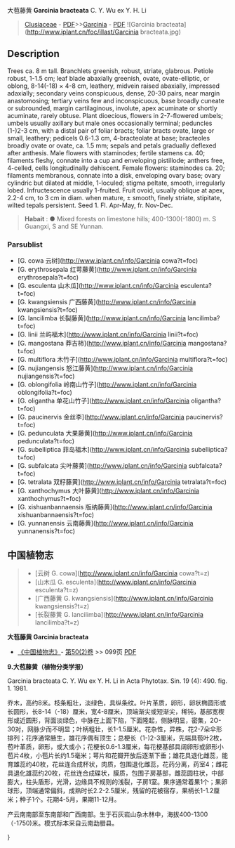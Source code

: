大苞藤黄 **Garcinia bracteata** C. Y. Wu ex Y. H. Li

> [Clusiaceae](http://www.iplant.cn/info/Clusiaceae?t=foc) - [PDF](http://www.iplant.cn/foc/pdf/Clusiaceae.pdf)>>[Garcinia](http://www.iplant.cn/info/Garcinia?t=foc) - [PDF](http://www.iplant.cn/foc/pdf/Garcinia.pdf)
![Garcinia bracteata](http://www.iplant.cn/foc/illast/Garcinia bracteata.jpg)

## Description

Trees ca. 8 m tall. Branchlets greenish, robust, striate, glabrous. Petiole robust, 1-1.5 cm; leaf blade abaxially greenish, ovate, ovate-elliptic, or oblong, 8-14(-18) × 4-8 cm, leathery, midvein raised abaxially, impressed adaxially; secondary veins conspicuous, dense, 20-30 pairs, near margin anastomosing; tertiary veins few and inconspicuous, base broadly cuneate or subrounded, margin cartilaginous, involute, apex acuminate or shortly acuminate, rarely obtuse. Plant dioecious, flowers in 2-7-flowered umbels; umbels usually axillary but male ones occasionally terminal; peduncles (1-)2-3 cm, with a distal pair of foliar bracts; foliar bracts ovate, large or small, leathery; pedicels 0.6-1.3 cm, 4-bracteolate at base; bracteoles broadly ovate or ovate, ca. 1.5 mm; sepals and petals gradually deflexed after anthesis. Male flowers with staminodes; fertile stamens ca. 40; filaments fleshy, connate into a cup and enveloping pistillode; anthers free, 4-celled, cells longitudinally dehiscent. Female flowers: staminodes ca. 20; filaments membranous, connate into a disk, enveloping ovary base; ovary cylindric but dilated at middle, 1-loculed; stigma peltate, smooth, irregularly lobed. Infructescence usually 1-fruited. Fruit ovoid, usually oblique at apex, 2.2-4 cm, to 3 cm in diam. when mature, ± smooth, finely striate, stipitate, wilted tepals persistent. Seed 1. Fl. Apr-May, fr. Nov-Dec.


> **Habait** : 
>● Mixed forests on limestone hills; 400-1300(-1800) m. S Guangxi, S and SE Yunnan.



### Parsublist

* [G.  cowa  云树](http://www.iplant.cn/info/Garcinia cowa?t=foc)
* [G.  erythrosepala  红萼藤黄](http://www.iplant.cn/info/Garcinia erythrosepala?t=foc)
* [G.  esculenta  山木瓜](http://www.iplant.cn/info/Garcinia esculenta?t=foc)
* [G.  kwangsiensis  广西藤黄](http://www.iplant.cn/info/Garcinia kwangsiensis?t=foc)
* [G.  lancilimba  长裂藤黄](http://www.iplant.cn/info/Garcinia lancilimba?t=foc)
* [G.  linii  兰屿福木](http://www.iplant.cn/info/Garcinia linii?t=foc)
* [G.  mangostana  莽吉柿](http://www.iplant.cn/info/Garcinia mangostana?t=foc)
* [G.  multiflora  木竹子](http://www.iplant.cn/info/Garcinia multiflora?t=foc)
* [G.  nujiangensis  怒江藤黄](http://www.iplant.cn/info/Garcinia nujiangensis?t=foc)
* [G.  oblongifolia  岭南山竹子](http://www.iplant.cn/info/Garcinia oblongifolia?t=foc)
* [G.  oligantha  单花山竹子](http://www.iplant.cn/info/Garcinia oligantha?t=foc)
* [G.  paucinervis  金丝李](http://www.iplant.cn/info/Garcinia paucinervis?t=foc)
* [G.  pedunculata  大果藤黄](http://www.iplant.cn/info/Garcinia pedunculata?t=foc)
* [G.  subelliptica  菲岛福木](http://www.iplant.cn/info/Garcinia subelliptica?t=foc)
* [G.  subfalcata  尖叶藤黄](http://www.iplant.cn/info/Garcinia subfalcata?t=foc)
* [G.  tetralata  双籽藤黄](http://www.iplant.cn/info/Garcinia tetralata?t=foc)
* [G.  xanthochymus  大叶藤黄](http://www.iplant.cn/info/Garcinia xanthochymus?t=foc)
* [G.  xishuanbannaensis  版纳藤黄](http://www.iplant.cn/info/Garcinia xishuanbannaensis?t=foc)
* [G.  yunnanensis  云南藤黄](http://www.iplant.cn/info/Garcinia yunnanensis?t=foc)


## 中国植物志

> * [云树  G.  cowa](http://www.iplant.cn/info/Garcinia cowa?t=z)
> * [山木瓜  G.  esculenta](http://www.iplant.cn/info/Garcinia esculenta?t=z)
> * [广西藤黄  G.  kwangsiensis](http://www.iplant.cn/info/Garcinia kwangsiensis?t=z)
> * [长裂藤黄  G.  lancilimba](http://www.iplant.cn/info/Garcinia lancilimba?t=z)


**大苞藤黄 Garcinia bracteata**

* [《中国植物志》](http://www.iplant.cn/frps)- [第50(2)卷](http://www.iplant.cn/frps/vol/50(2)) >> 099页 [PDF](http://www.iplant.cn/frps/pdf/50(2)/099a.PDF)


**9.大苞藤黄（植物分类学报）**

Garcinia bracteata C. Y. Wu ex Y. H. Li in Acta Phytotax. Sin. 19 (4): 490. fig. 1. 1981.

乔木，高约8米。枝条粗壮，淡绿色，具纵条纹。叶片革质，卵形，卵状椭圆形或长圆形，长8-14（-18）厘米，宽4-8厘米，顶端渐尖或短渐尖，稀钝，基部宽楔形或近圆形，背面淡绿色，中脉在上面下陷，下面隆起，侧脉明显，密集，2O-30对，网脉少而不明显；叶柄粗壮，长1-1.5厘米。花杂性，异株，花2-7朵伞形排列；花序通常腋生，雄花序偶有顶生；总梗长（1-)2-3厘米，先端具苞叶2枚，苞叶革质，卵形，或大或小；花梗长0.6-1.3厘米，每花梗基部具阔卵形或卵形小苞片4枚，小苞片长约1.5毫米；萼片和花瓣开放后逐渐下垂；雄花具退化雌蕊，能育雄蕊约40枚，花丝连合成杯状，肉质，包围退化雌蕊，花药分离，药室4；雌花具退化雄蕊约20枚，花丝连合成碟状，膜质，包围子房基部，雌蕊圆柱状，中部膨大，柱头盾形，光滑，边缘具不规则的浅裂，子房1室。果序通常着果1个；果卵球形，顶端通常偏斜，成熟时长2.2-2.5厘米，残留的花被宿存，果柄长1-1.2厘米；种子1个。花期4-5月，果期11-12月。

产云南南部至东南部和广西南部。生于石灰岩山杂木林中，海拔400-1300（-1750)米。模式标本采自云南勐腊县。



}
